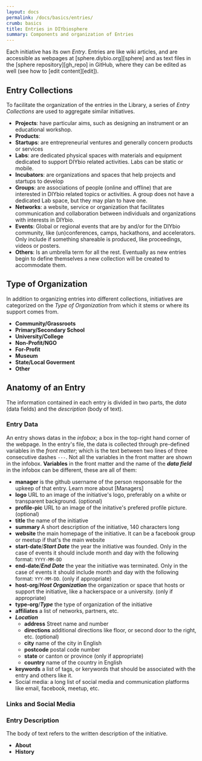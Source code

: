 ```yaml
---
layout: docs
permalink: /docs/basics/entries/
crumb: basics
title: Entries in DIYbiosphere
summary: Components and organization of Entries
---
```


Each initiative has its own _Entry_. Entries are like wiki articles, and are accessible as webpages at [sphere.diybio.org][sphere] and as text files in the [sphere repository][gh_repo] in GitHub, where they can be edited as well (see how to [edit content][edit]).

## Entry Collections
To facilitate the organization of the entries in the Library, a series of _Entry Collections_ are used to aggregate similar initiatives.

- <i class="travel icon"></i> **Projects**: have particular aims, such as designing an instrument or an educational workshop.
- <i class="shop icon"></i> **Products**:
- <i class="rocket icon"></i> **Startups**: are entrepreneurial ventures and generally concern products or services
- <i class="lab icon"></i> **Labs**: are dedicated physical spaces with materials and equipment dedicated to support DIYbio related activities. Labs can be static or mobile.
- <i class="leaf icon"></i> **Incubators**: are organizations and spaces that help projects and startups to develop
- <i class="users icon"></i> **Groups**: are associations of people (online and offline) that are interested in DIYbio related topics or activities. A group does not have a dedicated Lab space, but they may plan to have one.
- <i class="share alternate icon"></i> **Networks**: a website, service or organization that facilitates communication and collaboration between individuals and organizations with interests in DIYbio.
- <i class="ticket icon"></i> **Events**: Global or regional events that are by and/or for the DIYbio community, like (un)conferences, camps, hackathons, and accelerators. Only include if something shareable is produced, like proceedings, videos or posters.
- <i class="umbrella icon"></i> **Others**: Is an umbrella term for all the rest. Eventually as new entries begin to define themselves a new collection will be created to accommodate them.

## Type of Organization
In addition to organizing entries into different collections, initiatives are categorized on the _Type of Organization_ from which it stems or where its support comes from.

- **Community/Grassroots**
- **Primary/Secondary School**
- **University/College**
- **Non-Profit/NGO**
- **For-Profit**
- **Museum**
- **State/Local Goverment**
- **Other**

## Anatomy of an Entry
The information contained in each entry is divided in two parts, the _data_ (data fields) and the _description_ (body of text).

### Entry Data
An entry shows datas in the _infobox_; a box in the top-right hand corner of the webpage. In the entry's file, the data is collected through pre-defined variables in the _front matter_; which is the text between two lines of three consecutive dashes `---`. Not all the variables in the front matter are shown in the infobox. **Variables** in the front matter and the name of the _**data field**_ in the infobox can be different, these are all of them:

- **manager** is the github username of the person responsable for the upkeep of that entry. Learn more about [Managers]
- **logo** URL to an image of the initiative's logo, preferably on a white or transparent background. (optional)
- **profile-pic** URL to an image of the initative's prefered profile picture. (optional)
- **title** the name of the initiative
- **summary** A short description of the initiative, 140 characters long
- **website** the main homepage of the initiative. It can be a facebook group or meetup if that's the main website
- **start-date**/**_Start Date_** the year the initiative was founded. Only in the case of events it should include month and day with the following format: `YYYY-MM-DD`
- **end-date**/**_End Date_** the year the initiative was terminated. Only in the case of events it should include month and day with the following format: `YYY-MM-DD`. (only if appropriate)
- **host-org**/**_Host Organization_** the organization or space that hosts or support the initiative, like a hackerspace or a university. (only if appropriate)
- **type-org**/**_Type_** the type of organization of the initiative
- **affiliates** a list of networks, partners, etc.
- **_Location_**
  - **address** Street name and number
  - **directions** additional directions like floor, or second door to the right, etc. (optional)
  - **city** name of the city in English
  - **postcode** postal code number
  - **state** or canton or province (only if appropriate)
  - **country** name of the country in English
- **keywords** a list of tags, or kerywords that should be associated with the entry and others like it.
- Social media: a long list of social media and communication platforms like email, facebook, meetup, etc.

### Links and Social Media

### Entry Description
The body of text refers to the written description of the initiative.

  - **About**
  - **History**
